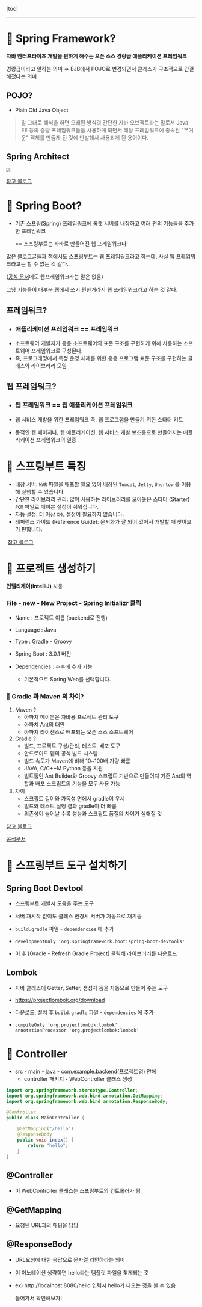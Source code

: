 [toc]

***



# 📌 Spring Framework?

**자바 엔터프라이즈 개발을 편하게 해주는 오픈 소스 경량급 애플리케이션 프레임워크**

경량급이라고 말하는 의미 ⇒  EJB에서 POJO로 변경되면서 클래스가 구조적으로 간결해졌다는 의미

## POJO?

- Plain Old Java Object

> 말 그대로 해석을 하면 오래된 방식의 간단한 자바 오브젝트라는 말로서 Java EE 등의 중량 프레임워크들을 사용하게 되면서 해당 프레임워크에 종속된 "무거운" 객체를 만들게 된 것에 반발해서 사용되게 된 용어이다.



## Spring Architect

<img src="https://melonicedlatte.com/assets/images/2021_3Q/spring_architect.png" style="zoom: 67%;" /> 

[참고 블로그](https://melonicedlatte.com/2021/07/11/174700.html)

# 📌 Spring Boot?

- 기존 스프링(Spring) 프레임워크에 톰캣 서버를 내장하고 여러 편의 기능들을 추가한 프레임워크

  == 스프링부트는 자바로 만들어진 웹 프레임워크다!

많은 블로그글들과 책에서도 스프링부트는 웹 프레임워크라고 하는데, 사실 웹 프레임워크라고는 할 수 없는 것 같다.

([공식 문서](https://spring.io/projects/spring-boot#overview)에도 웹프레임워크라는 말은 없음)

그냥 기능들이 대부분 웹에서 쓰기 편한거라서 웹 프레임워크라고 하는 것 같다.



## **프레임워크?**

- ### 애플리케이션 프레임워크 == 프레임워크
- 소프트웨어 개발자가 응용 소프트웨어의 표준 구조를 구현하기 위해 사용하는  소프트웨어 프레임워크로 구성된다.
- 즉, 프로그래밍에서 특정 운영 체제를 위한 응용 프로그램 표준 구조를 구현하는 클래스와 라이브러리 모임

## **웹 프레임워크?**

- ### 웹 프레임워크 == 웹 애플리케이션 프레임워크

- 웹 서비스 개발을 위한 프레임워크 즉, 웹 프로그램을 만들기 위한 스타터 키트

- 동적인 웹 페이지나, 웹 애플리케이션, 웹 서비스 개발 보조용으로 만들어지는 애플리케이션 프레임워크의 일종



# 📌 스프링부트 특징

- 내장 서버: `WAR` 파일을 배포할 필요 없이 내장된 `Tomcat`, `Jetty`, `Unertow` 를 이용해 실행할 수 있습니다.
- 간단한 라이브러리 관리: 많이 사용하는 라이브러리를 모아놓은 스타터 (Starter) `POM` 파일로 메이븐 설정이 쉬워집니다.
- 자동 설정: 더 이상 `XML` 설정이 필요하지 않습니다.
- 레퍼런스 가이드 (Reference Guide): 문서화가 잘 되어 있어서 개발할 때 찾아보기 편합니다.

​	[참고 블로그](https://futurecreator.github.io/2016/06/18/spring-boot-get-started/)

# 📌 프로젝트 생성하기

 **인텔리제이(IntelliJ)** 사용

### File - new - New Project - Spring Initializr 클릭

- Name : 프로젝트 이름 (backend로 진행)

- Language : Java

- Type : Gradle - Groovy

- Spring Boot : 3.0.1 버전

- Dependencies : 추후에 추가 가능

  - 기본적으로 Spring Web를 선택합니다.

  

### 🤔 Gradle 과 Maven 의 차이?

1. Maven ? 
   - 아파치 메이븐은 자바용 프로젝트 관리 도구
   - 아파치 Ant의 대안
   - 아파치 라이센스로 배포되는 오픈 소스 소프트웨어
2. Gradle ?
   - 빌드, 프로젝트 구성/관리, 테스트, 배포 도구
   - 안드로이드 앱의 공식 빌드 시스템
   - 빌드 속도가 Maven에 비해 10~100배 가량 빠름
   - JAVA, C/C++M Python 등을 지원
   - 빌트툴인 Ant Builder와 Groovy 스크립트 기반으로 만들어져 기존 Ant의 역할과 배포 스크립트의 기능을 모두 사용 가능
3. 차이
   - 스크립트 길이와 가독성 면에서 gradle이 우세
   - 빌드와 테스트 실행 결과 gradle이 더 빠름
   - 의존성이 늘어날 수록 성능과 스크립트 품질의 차이가 심해질 것

[참고 블로그](https://dev-coco.tistory.com/65#Gradle%EC%-D%B-%EB%-E%--%-F)

[공식문서](https://spring.io/quickstart)

# 📌 스프링부트 도구 설치하기

## Spring Boot Devtool

- 스프링부트 개발시 도움을 주는 도구

- 서버 재시작 없이도 클래스 변경시 서버가 자동으로 재기동

- `build.gradle` 파일 - `dependencies` 에 추가

- ```
  developmentOnly 'org.springframework.boot:spring-boot-devtools'
  ```

- 이 후  [Gradle - Refresh Gradle Project] 클릭해 라이브러리를 다운로드



## Lombok

- 자바 클래스에 Getter, Setter, 생성자 등을 자동으로 만들어 주는 도구

- https://projectlombok.org/download 

- 다운로드, 설치 후 `build.gradle` 파일 - `dependencies` 에 추가

- ```
  compileOnly 'org.projectlombok:lombok'
  annotationProcessor 'org.projectlombok:lombok'
  ```



# 📌 Controller

- src - main - java - com.example.backend(프로젝트명) 안에 
  - controller 패키지 - WebController 클래스 생성

``` java
import org.springframework.stereotype.Controller;
import org.springframework.web.bind.annotation.GetMapping;
import org.springframework.web.bind.annotation.ResponseBody;

@Controller
public class MainController {

    @GetMapping("/hello")
    @ResponseBody
    public void index() {
    	return "hello";
    }
}
```

## @Controller

- 이 WebController 클래스는 스프링부트의 컨트롤러가 됨

## @GetMapping

- 요청된 URL과의 매핑을 담당

## @ResponseBody

- URL요청에 대한 응답으로 문자열 리턴하라는 의미

- 이 이노테이션 생략하면 hello라는 템플릿 파일을 찾게되는 것

- ex) http://localhost:8080/hello 입력시 hello가 나오는 것을 볼 수 있음

  들어가서 확인해보자! 



